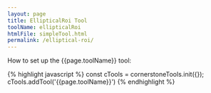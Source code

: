 ```yaml
---
layout: page
title: EllipticalRoi Tool
toolName: ellipticalRoi
htmlFile: simpleTool.html
permalink: /elliptical-roi/
---
```


How to set up the {{page.toolName}} tool:

{% highlight javascript %}
const cTools = cornerstoneTools.init({});
cTools.addTool('{{page.toolName}}')
{% endhighlight %}
